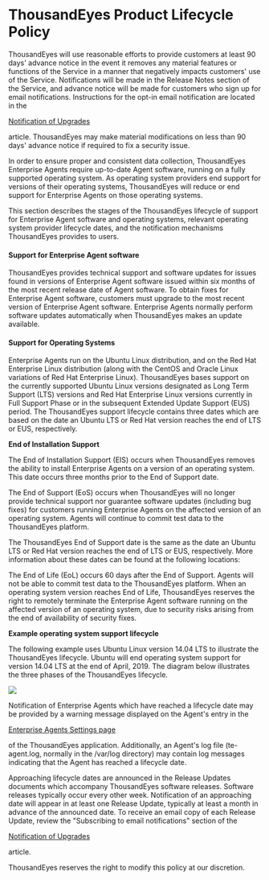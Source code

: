 # ThousandEyes Product Lifecycle Policy

ThousandEyes will use reasonable efforts to provide customers at least 90 days' advance notice in the event it removes any material features or functions of the Service in a manner that negatively impacts customers' use of the Service. Notifications will be made in the Release Notes section of the Service, and advance notice will be made for customers who sign up for email notifications. Instructions for the opt-in email notification are located in the

[Notification of Upgrades](https://docs.thousandeyes.com/product-documentation/thousandeyes-basics/notification-of-upgrades-maintenance-and-outages)

article. ThousandEyes may make material modifications on less than 90 days' advance notice if required to fix a security issue.

In order to ensure proper and consistent data collection, ThousandEyes Enterprise Agents require up-to-date Agent software, running on a fully supported operating system. As operating system providers end support for versions of their operating systems, ThousandEyes will reduce or end support for Enterprise Agents on those operating systems.

This section describes the stages of the ThousandEyes lifecycle of support for Enterprise Agent software and operating systems, relevant operating system provider lifecycle dates, and the notification mechanisms ThousandEyes provides to users.

#### Support for Enterprise Agent software <a href="#support-for-enterprise-agent-software" id="support-for-enterprise-agent-software"></a>

ThousandEyes provides technical support and software updates for issues found in versions of Enterprise Agent software issued within six months of the most recent release date of Agent software. To obtain fixes for Enterprise Agent software, customers must upgrade to the most recent version of Enterprise Agent software. Enterprise Agents normally perform software updates automatically when ThousandEyes makes an update available.

#### Support for Operating Systems <a href="#support-for-operating-systems" id="support-for-operating-systems"></a>

Enterprise Agents run on the Ubuntu Linux distribution, and on the Red Hat Enterprise Linux distribution (along with the CentOS and Oracle Linux variations of Red Hat Enterprise Linux). ThousandEyes bases support on the currently supported Ubuntu Linux versions designated as Long Term Support (LTS) versions and Red Hat Enterprise Linux versions currently in Full Support Phase or in the subsequent Extended Update Support (EUS) period. The ThousandEyes support lifecycle contains three dates which are based on the date an Ubuntu LTS or Red Hat version reaches the end of LTS or EUS, respectively.

**End of Installation Support**

The End of Installation Support (EIS) occurs when ThousandEyes removes the ability to install Enterprise Agents on a version of an operating system. This date occurs three months prior to the End of Support date.

The End of Support (EoS) occurs when ThousandEyes will no longer provide technical support nor guarantee software updates (including bug fixes) for customers running Enterprise Agents on the affected version of an operating system. Agents will continue to commit test data to the ThousandEyes platform.

The ThousandEyes End of Support date is the same as the date an Ubuntu LTS or Red Hat version reaches the end of LTS or EUS, respectively. More information about these dates can be found at the following locations:

The End of Life (EoL) occurs 60 days after the End of Support. Agents will not be able to commit test data to the ThousandEyes platform. When an operating system version reaches End of Life, ThousandEyes reserves the right to remotely terminate the Enterprise Agent software running on the affected version of an operating system, due to security risks arising from the end of availability of security fixes.

**Example operating system support lifecycle**

The following example uses Ubuntu Linux version 14.04 LTS to illustrate the ThousandEyes lifecycle. Ubuntu will end operating system support for version 14.04 LTS at the end of April, 2019. The diagram below illustrates the three phases of the ThousandEyes lifecycle.

![](https://2360053865-files.gitbook.io/\~/files/v0/b/gitbook-x-prod.appspot.com/o/spaces%2F-M4QARF6s57qxMrOHDTZ%2Fuploads%2Fgit-blob-019cae1ee850c88d0584f07a997c7747a150d1c8%2Fproduct-documentation\_enterprise-agents\_enterprise-agent-support-lifecycle-policy-1.png?alt=media)

Notification of Enterprise Agents which have reached a lifecycle date may be provided by a warning message displayed on the Agent's entry in the

[Enterprise Agents Settings page](https://app.thousandeyes.com/settings/agents/enterprise/?section=agents)

of the ThousandEyes application. Additionally, an Agent's log file (te-agent.log, normally in the /var/log directory) may contain log messages indicating that the Agent has reached a lifecycle date.

Approaching lifecycle dates are announced in the Release Updates documents which accompany ThousandEyes software releases. Software releases typically occur every other week. Notification of an approaching date will appear in at least one Release Update, typically at least a month in advance of the announced date. To receive an email copy of each Release Update, review the "Subscribing to email notifications" section of the

[Notification of Upgrades](https://docs.thousandeyes.com/product-documentation/thousandeyes-basics/notification-of-upgrades-maintenance-and-outages)

article.

ThousandEyes reserves the right to modify this policy at our discretion.
